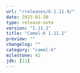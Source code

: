 ```yaml
---
url: "/releases/k-1.11.0/"
date: 2023-01-30
type: release-note
version: "1.11.1"
title: "Camel-K 1.11.1"
preview: ""
changelog: ""
category: "camel-k"
milestone: 42
jdk: [11]
---
```

